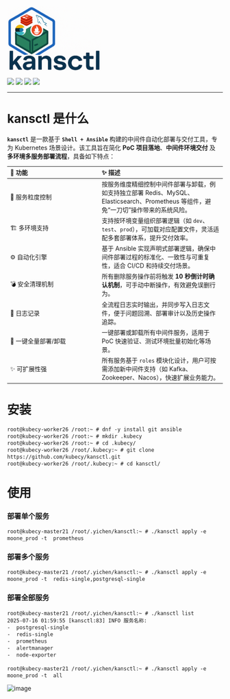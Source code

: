 <!-- Logo -->
<img src="https://github.com/kubecy/kansctl/blob/main/pics/kansctl-logo.svg?raw=true" width="220px" alt="kansctl logo"/>

<!-- Badges -->
<a href="#"><img src="https://img.shields.io/badge/Platform-Kubernetes-informational?logo=kubernetes&logoColor=white&color=326ce5" /></a>
<a href="#"><img src="https://img.shields.io/badge/Framework-Ansible-red?logo=ansible&logoColor=white" /></a>
<a href="#"><img src="https://img.shields.io/badge/Environment-Multi--env-yellow?logo=gnu&color=yellow" /></a>
<a href="#"><img src="https://img.shields.io/badge/Shell-Bash-green?logo=gnubash&logoColor=white" /></a>

---

# kansctl 是什么
**`kansctl`** 是一款基于 **`Shell + Ansible`** 构建的中间件自动化部署与交付工具，专为 Kubernetes 场景设计。该工具旨在简化 **PoC 项目落地**、**中间件环境交付** 及 **多环境多服务部署流程**，具备如下特点：
<table> <thead> <tr> <th align="left" width="200px">🌟 功能</th> <th align="left">✨ 描述</th> </tr> </thead> <tbody>
<tr> <td>🧩 服务粒度控制</td> <td> 按服务维度精细控制中间件部署与卸载，例如支持独立部署 Redis、MySQL、Elasticsearch、Prometheus 等组件，避免“一刀切”操作带来的系统风险。</td> </tr>
<tr> <td>🏗️ 多环境支持</td> <td> 支持按环境变量组织部署逻辑（如 <code>dev</code>、<code>test</code>、<code>prod</code>），可加载对应配置文件，灵活适配多套部署体系，提升交付效率。</td> </tr>
<tr> <td>⚙️ 自动化引擎</td> <td> 基于 Ansible 实现声明式部署逻辑，确保中间件部署过程的标准化、一致性与可重复性，适合 CI/CD 和持续交付场景。</td> </tr> 
<tr> <td>💣 安全清理机制</td> <td> 所有删除服务操作前将触发 <strong>10 秒倒计时确认机制</strong>，可手动中断操作，有效避免误删行为。</td> </tr> 
<tr> <td>📜 日志记录</td> <td> 全流程日志实时输出，并同步写入日志文件，便于问题回溯、部署审计以及历史操作追踪。 </td> </tr> 
<tr> <td>🔄 一键全量部署/卸载</td> <td> 一键部署或卸载所有中间件服务，适用于 PoC 快速验证、测试环境批量初始化等场景。 </td> </tr>
<tr> <td>✨ 可扩展性强</td> <td> 所有服务基于 <code>roles</code> 模块化设计，用户可按需添加新中间件支持（如 Kafka、Zookeeper、Nacos），快速扩展业务能力。 </td> </tr> </tbody> </table>

# 安装
```
root@kubecy-worker26 /root:~ # dnf -y install git ansible
root@kubecy-worker26 /root:~ # mkdir .kubecy
root@kubecy-worker26 /root:~ # cd .kubecy/
root@kubecy-worker26 /root/.kubecy:~ # git clone https://github.com/kubecy/kansctl.git
root@kubecy-worker26 /root/.kubecy:~ # cd kansctl/
```

# 使用
### 部署单个服务
```
root@kubecy-master21 /root/.yichen/kansctl:~ # ./kansctl apply -e moone_prod -t  prometheus
```

### 部署多个服务
```
root@kubecy-master21 /root/.yichen/kansctl:~ # ./kansctl apply -e moone_prod -t  redis-single,postgresql-single
```

### 部署全部服务

```
root@kubecy-master21 /root/.yichen/kansctl:~ # ./kansctl list
2025-07-16 01:59:55 [kansctl:83] INFO 服务名称:
-  postgresql-single
-  redis-single
-  prometheus
-  alertmanager
-  node-exporter

root@kubecy-master21 /root/.yichen/kansctl:~ # ./kansctl apply -e moone_prod -t  all
```
<img width="2100" height="447" alt="image" src="https://github.com/user-attachments/assets/d98905f1-3b9e-4ccd-ac06-7877180c5efd" />


